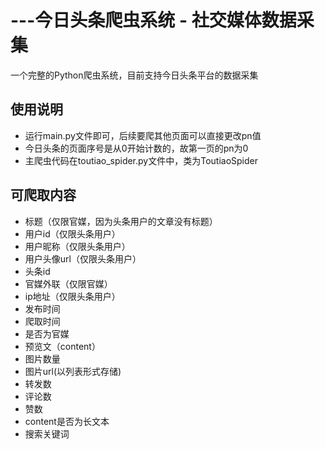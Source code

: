 # ---今日头条爬虫系统 - 社交媒体数据采集
一个完整的Python爬虫系统，目前支持今日头条平台的数据采集

## 使用说明
- 运行main.py文件即可，后续要爬其他页面可以直接更改pn值
- 今日头条的页面序号是从0开始计数的，故第一页的pn为0
- 主爬虫代码在toutiao_spider.py文件中，类为ToutiaoSpider

## 可爬取内容
- 标题（仅限官媒，因为头条用户的文章没有标题）
- 用户id（仅限头条用户）
- 用户昵称（仅限头条用户）
- 用户头像url（仅限头条用户）
- 头条id
- 官媒外联（仅限官媒）
- ip地址（仅限头条用户）
- 发布时间
- 爬取时间
- 是否为官媒
- 预览文（content）
- 图片数量
- 图片url(以列表形式存储)
- 转发数
- 评论数
- 赞数
- content是否为长文本
- 搜索关键词

